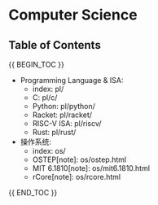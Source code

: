 # Computer Science

## Table of Contents

{{ BEGIN_TOC }}

- Programming Language & ISA:
    - index: pl/
    - C: pl/c/
    - Python: pl/python/
    - Racket: pl/racket/
    - RISC-V ISA: pl/riscv/
    - Rust: pl/rust/
- 操作系统:
    - index: os/
    - OSTEP[note]: os/ostep.html
    - MIT 6.1810[note]: os/mit6.1810.html
    - rCore[note]: os/rcore.html

{{ END_TOC }}
